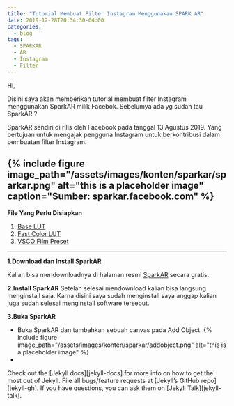 ```yaml
---
title: "Tutorial Membuat Filter Instagram Menggunakan SPARK AR"
date: 2019-12-28T20:34:30-04:00
categories:
  - blog
tags:
  - SPARKAR
  - AR
  - Instagram
  - Filter
---
```

Hi,

Disini saya akan memberikan tutorial membuat filter Instagram menggunakan SparkAR milik Facebok.
Sebelumya ada yg sudah tau SparkAR ?

SparkAR sendiri di rilis oleh Facebook pada tanggal 13 Agustus 2019. Yang bertujuan untuk mengajak pengguna Instagram
untuk berkontribusi dalam pembuatan filter Instagram.

{% include figure image_path="/assets/images/konten/sparkar/sparkar.png" alt="this is a placeholder image" caption="Sumber: sparkar.facebook.com" %}
---
**File Yang Perlu Disiapkan**
1. [Base LUT][baselutlink]
2. [Fast Color LUT][fclink]
3. [VSCO Film Preset][vscolink]
---
**1.Download dan Install SparkAR**

Kalian bisa mendownloadnya di halaman resmi [SparkAR][sparkar] secara gratis.

**2.Install SparkAR**
Setelah selesai mendownload kalian bisa langsung menginstall saja. Karna disini saya sudah menginstall saya anggap
kalian juga sudah selesai menginstall software tersebut.

**3.Buka SparkAR**
- Buka SparkAR dan tambahkan sebuah canvas pada Add Object.
{% include figure image_path="/assets/images/konten/sparkar/addobject.png" alt="this is a placeholder image" %}
-



Check out the [Jekyll docs][jekyll-docs] for more info on how to get the most out of Jekyll. File all bugs/feature requests at [Jekyll’s GitHub repo][jekyll-gh]. If you have questions, you can ask them on [Jekyll Talk][jekyll-talk].

[sparkar]: https://sparkar.facebook.com/ar-studio/download/
[baselutlink]: https://drive.google.com/file/d/1fqnLL-tJ7RVbn_zLsGzq1b3Y66j_GfjV/view
[fclink]:   https://drive.google.com/file/d/1WWX3CjKxr250ds335lfAtNOoVN5D-Sa_/view
[vscolink]: https://talk.jekyllrb.com/
